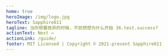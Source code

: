 ```yaml
---
home: true
heroImage: /img/logo.jpg
heroText: Sapphire611
tagline: 当你想要放弃的时候，不妨想想为什么开始 36.test.success?
actionText: Next →
actionLink: /guide/
footer: MIT Licensed | Copyright © 2021-present Sapphire611
---
```

